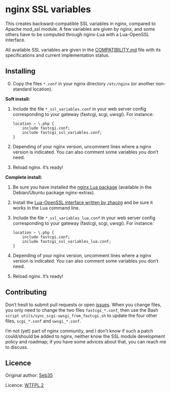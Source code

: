 nginx SSL variables
===================

This creates backward-compatible SSL variables in nginx, compared to Apache mod_ssl module. A few variables are given by nginx, and some others have to be computed through nginx-Lua with a Lua-OpenSSL interface.

All available SSL variables are given in the [COMPATIBILITY.md](COMPATIBILITY.md) file with its specifications and current implementation status.

Installing
----------

0. Copy the files `*.conf` in your nginx directory `/etc/nginx` (or another non-standard location).

__Soft install:__

1. Include the file `*_ssl_variables.conf` in your web server config corresponding to your gateway (fastcgi, scgi, uwsgi). For instance:
   ```nginx
   location ~ \.php {
       include fastcgi.conf;
       include fastcgi_ssl_variables.conf;
   }
   ```

2. Depending of your nginx version, uncomment lines where a nginx version is indicated. You can also comment some variables you don’t need.
3. Reload nginx. It’s ready!

__Complete install:__

1. Be sure you have installed the [nginx Lua package](http://wiki.nginx.org/HttpLuaModule) (available in the Debian/Ubuntu package nginx-extras).
2. Install the [Lua-OpenSSL interface written by zhaozg](https://github.com/zhaozg/lua-openssl) and be sure it works in the Lua command line.
3. Include the file `*_ssl_variables_lua.conf` in your web server config corresponding to your gateway (fastcgi, scgi, uwsgi). For instance:
   ```nginx
   location ~ \.php {
       include fastcgi.conf;
       include fastcgi_ssl_variables_lua.conf;
   }
   ```

4. Depending of your nginx version, uncomment lines where a nginx version is indicated. You can also comment some variables you don’t need.
5. Reload nginx. It’s ready!

Contributing
------------

Don’t hesit to submit pull requests or open [issues](https://github.com/Seb35/nginx-ssl-variables/issues). When you change files, you only need to change the two files `fastcgi_*.conf`, then use the Bash `script utils/sync_scgi-uwsgi_from_fastcgi.sh` to update the four other files, `scgi_*.conf` and `uwsgi_*.conf`.

I’m not (yet) part of nginx community, and I don’t know if such a patch could/should be added to nginx, neither know the SSL module development policy and roadmap; if you have some advices about that, you can reach me to discuss.

Licence
-------

Original author: [Seb35](https://github.com/Seb35)

Licence: [WTFPL 2](http://www.wtfpl.net)

